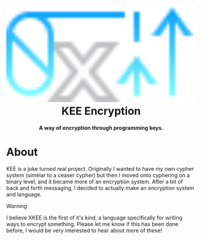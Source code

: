 <h1 align="center"><img src="graphics/kee_github.svg" height="256px"><br>KEE Encryption</h1>

<p align="center"><strong>A way of encryption through programming keys.</strong></p>

# About
KEE is a joke turned real project. Originally I wanted to have my own cypher system (simelar to a ceaser cypher) but then I moved onto cyphering on a binary level, and it became more of an encryption system. After a bit of back and forth messaging, I decided to actually make an encryption system and language.

> [!WARNING]
> I believe XKEE is the first of it's kind, a language specifically for writing ways to encrypt something. Please let me know if this has been done before, I would be very interested to hear about more of these!